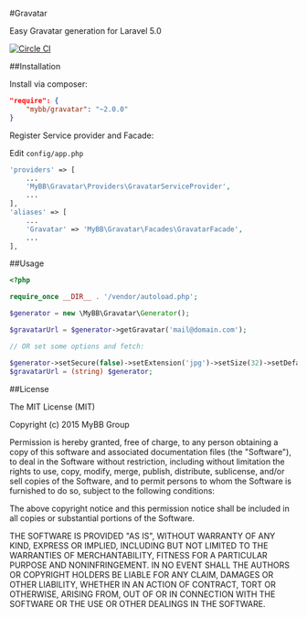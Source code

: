 #Gravatar

Easy Gravatar generation for Laravel 5.0

[![Circle CI](https://circleci.com/gh/mybb/gravatar.svg?style=svg)](https://circleci.com/gh/mybb/gravatar)

##Installation

Install via composer:

```json
"require": {
    "mybb/gravatar": "~2.0.0"
}
```

Register Service provider and Facade:

Edit `config/app.php`

```php
'providers' => [
    ...
    'MyBB\Gravatar\Providers\GravatarServiceProvider',
    ...
],
'aliases' => [
    ...
    'Gravatar' => 'MyBB\Gravatar\Facades\GravatarFacade',
    ...
],
```

##Usage

```php
<?php

require_once __DIR__ . '/vendor/autoload.php';

$generator = new \MyBB\Gravatar\Generator();

$gravatarUrl = $generator->getGravatar('mail@domain.com');

// OR set some options and fetch:

$generator->setSecure(false)->setExtension('jpg')->setSize(32)->setDefault('identicon')->setEmail('mail@domain.com');
$gravatarUrl = (string) $generator;
```

##License

The MIT License (MIT)

Copyright (c) 2015 MyBB Group

Permission is hereby granted, free of charge, to any person obtaining a copy
of this software and associated documentation files (the "Software"), to deal
in the Software without restriction, including without limitation the rights
to use, copy, modify, merge, publish, distribute, sublicense, and/or sell
copies of the Software, and to permit persons to whom the Software is
furnished to do so, subject to the following conditions:

The above copyright notice and this permission notice shall be included in all
copies or substantial portions of the Software.

THE SOFTWARE IS PROVIDED "AS IS", WITHOUT WARRANTY OF ANY KIND, EXPRESS OR
IMPLIED, INCLUDING BUT NOT LIMITED TO THE WARRANTIES OF MERCHANTABILITY,
FITNESS FOR A PARTICULAR PURPOSE AND NONINFRINGEMENT. IN NO EVENT SHALL THE
AUTHORS OR COPYRIGHT HOLDERS BE LIABLE FOR ANY CLAIM, DAMAGES OR OTHER
LIABILITY, WHETHER IN AN ACTION OF CONTRACT, TORT OR OTHERWISE, ARISING FROM,
OUT OF OR IN CONNECTION WITH THE SOFTWARE OR THE USE OR OTHER DEALINGS IN THE
SOFTWARE.
